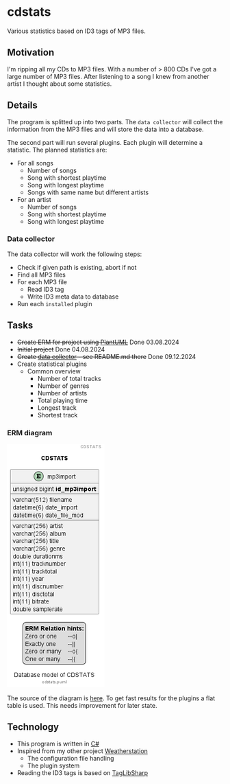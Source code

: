 # cdstats

Various statistics based on ID3 tags of MP3 files.

## Motivation

I'm ripping all my CDs to MP3 files. With a number of > 800 CDs I've got a large number of MP3 files. After listening to a song I knew from another artist I thought about some statistics.

## Details

The program is splitted up into two parts. The `data collector` will collect the information from the MP3 files and will store the data into a database.

The second part will run several plugins. Each plugin will determine a statistic. The planned statistics are:

- For all songs
  - Number of songs
  - Song with shortest playtime
  - Song with longest playtime
  - Songs with same name but different artists
- For an artist
  - Number of songs
  - Song with shortest playtime
  - Song with longest playtime

### Data collector

The data collector will work the following steps:

- Check if given path is existing, abort if not
- Find all MP3 files
- For each MP3 file
  - Read ID3 tag
  - Write ID3 meta data to database
- Run each `installed` plugin

## Tasks

- ~~Create ERM for project using [PlantUML][tool_puml]~~ Done 03.08.2024
- ~~Initial project~~ Done 04.08.2024
- ~~Create [data collector][app_datacollector] - see README.md there~~ Done 09.12.2024
- Create statistical plugins
  - Common overview
    - Number of total tracks
    - Number of genres
    - Number of artists
    - Total playing time
    - Longest track
    - Shortest track

### ERM diagram

![cdstats ERM diagram](./images/cdstats.png "cdstats ERM diagram")

The source of the diagram is [here][file_erm]. To get fast results for the plugins a flat table is used. This needs improvement for later state.

## Technology

- This program is written in [C#][code_c#]
- Inspired from my other project [Weatherstation][project_weatherstation]
  - The configuration file handling
  - The plugin system
- Reading the ID3 tags is based on [TagLibSharp][lib_taglibsharp]

[app_datacollector]: ./datacollector/README.md
[code_c#]: https://learn.microsoft.com/en-us/dotnet/csharp/tour-of-csharp/
[file_erm]: ./cdstats.puml
[lib_taglibsharp]: https://github.com/mono/taglib-sharp
[project_weatherstation]: https://github.com/ThirtySomething/Weatherstation
[tool_puml]: https://plantuml.com/
